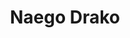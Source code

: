 ---
layout: ../../../../layouts/LayoutMDAdanics.astro
title: Naego Drako
category: Creature
description: Amante de las montañas
race: Naego
specie: Naego Drako
image: https://placehold.jp/350x250.png
---